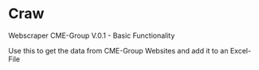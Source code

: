 # Craw
 Webscraper CME-Group
 V.0.1 - Basic Functionality
 
 Use this to get the data from CME-Group Websites and add it to an Excel-File
